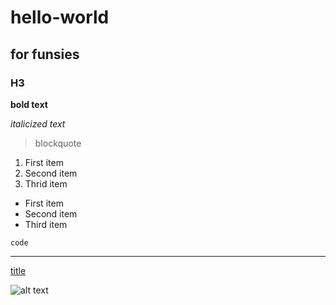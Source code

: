 # hello-world
## for funsies
### H3

**bold text**

*italicized text*

>blockquote

1. First item
2. Second item
3. Thrid item

- First item
- Second item
- Third item

`code`

---

[title](https://www.example.com)

![alt text](image.jpeg)
